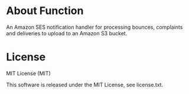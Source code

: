 # About Function

An Amazon SES notification handler for processing bounces, complaints and deliveries to upload to an Amazon S3 bucket.

# License

MIT License (MIT)

This software is released under the MIT License, see license.txt.
